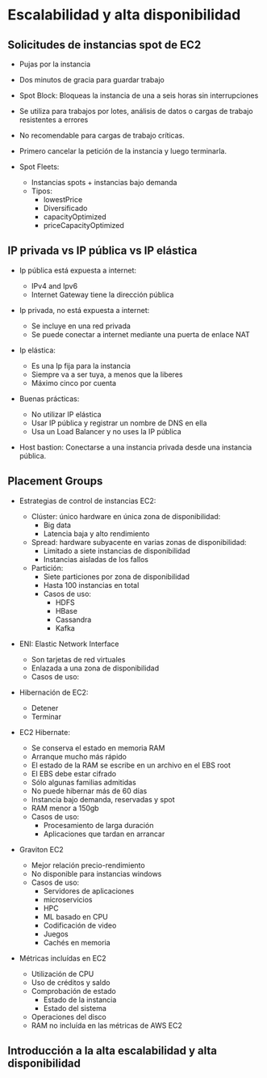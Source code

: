 # Escalabilidad y alta disponibilidad

## Solicitudes de instancias spot de EC2

* Pujas por la instancia
* Dos minutos de gracia para guardar trabajo
* Spot Block: Bloqueas la instancia de una a seis horas sin interrupciones
* Se utiliza para trabajos por lotes, análisis de datos o cargas de trabajo resistentes a errores
* No recomendable para cargas de trabajo críticas.
* Primero cancelar la petición de la instancia y luego terminarla. 

* Spot Fleets:
    * Instancias spots + instancias bajo demanda
    * Tipos:
        * lowestPrice
        * Diversificado
        * capacityOptimized
        * priceCapacityOptimized

## IP privada vs IP pública vs IP elástica

* Ip pública está expuesta a internet:
    * IPv4 and Ipv6
    * Internet Gateway tiene la dirección pública
* Ip privada, no está expuesta a internet:
    * Se incluye en una red privada
    * Se puede conectar a internet mediante una puerta de enlace NAT
* Ip elástica:
    * Es una Ip fija para la instancia
    * Siempre va a ser tuya, a menos que la liberes
    * Máximo cinco por cuenta

* Buenas prácticas:
    * No utilizar IP elástica
    * Usar IP pública y registrar un nombre de DNS en ella
    * Usa un Load Balancer y no uses la IP pública

* Host bastion: Conectarse a una instancia privada desde una instancia pública.

## Placement Groups

* Estrategias de control de instancias EC2:
    * Clúster: único hardware en única zona de disponibilidad:
        * Big data
        * Latencia baja y alto rendimiento
    * Spread: hardware subyacente en varias zonas de disponibilidad:
        * Limitado a siete instancias de disponibilidad
        * Instancias aisladas de los fallos 
    * Partición:
        * Siete particiones por zona de disponibilidad
        * Hasta 100 instancias en total
        * Casos de uso:
            * HDFS
            * HBase
            * Cassandra
            * Kafka

* ENI: Elastic Network Interface
    * Son tarjetas de red virtuales
    * Enlazada a una zona de disponibilidad
    * Casos de uso:

* Hibernación de EC2:
    * Detener
    * Terminar

* EC2 Hibernate:
    * Se conserva el estado en memoria RAM
    * Arranque mucho más rápido
    * El estado de la RAM se escribe en un archivo en el EBS root
    * El EBS debe estar cifrado
    * Sólo algunas familias admitidas
    * No puede hibernar más de 60 días
    * Instancia bajo demanda, reservadas y spot
    * RAM menor a 150gb
    * Casos de uso: 
        * Procesamiento de larga duración
        * Aplicaciones que tardan en arrancar

* Graviton EC2
    * Mejor relación precio-rendimiento
    * No disponible para instancias windows
    * Casos de uso:
        * Servidores de aplicaciones
        * microservicios
        * HPC
        * ML basado en CPU
        * Codificación de video
        * Juegos
        * Cachés en memoria

* Métricas incluídas en EC2
    * Utilización de CPU
    * Uso de créditos y saldo
    * Comprobación de estado
        * Estado de la instancia
        * Estado del sistema
    * Operaciones del disco
    * RAM no incluída en las métricas de AWS EC2

## Introducción a la alta escalabilidad y alta disponibilidad





